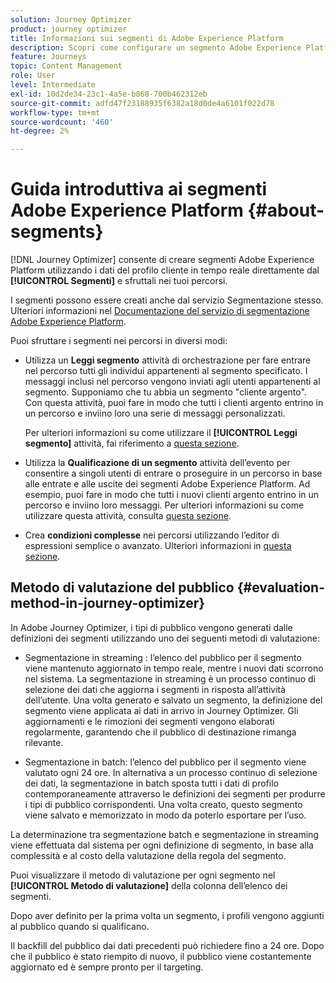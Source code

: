 ```yaml
---
solution: Journey Optimizer
product: journey optimizer
title: Informazioni sui segmenti di Adobe Experience Platform
description: Scopri come configurare un segmento Adobe Experience Platform
feature: Journeys
topic: Content Management
role: User
level: Intermediate
exl-id: 10d2de34-23c1-4a5e-b868-700b462312eb
source-git-commit: adfd47f23188935f6382a18d0de4a6101f022d78
workflow-type: tm+mt
source-wordcount: '460'
ht-degree: 2%

---
```


# Guida introduttiva ai segmenti Adobe Experience Platform {#about-segments}

[!DNL Journey Optimizer]  consente di creare segmenti Adobe Experience Platform utilizzando i dati del profilo cliente in tempo reale direttamente dal **[!UICONTROL Segmenti]** e sfruttali nei tuoi percorsi.

I segmenti possono essere creati anche dal servizio Segmentazione stesso. Ulteriori informazioni nel [Documentazione del servizio di segmentazione Adobe Experience Platform](https://experienceleague.adobe.com/docs/experience-platform/segmentation/home.html).

Puoi sfruttare i segmenti nei percorsi in diversi modi:

* Utilizza un **Leggi segmento** attività di orchestrazione per fare entrare nel percorso tutti gli individui appartenenti al segmento specificato. I messaggi inclusi nel percorso vengono inviati agli utenti appartenenti al segmento. Supponiamo che tu abbia un segmento &quot;cliente argento&quot;. Con questa attività, puoi fare in modo che tutti i clienti argento entrino in un percorso e inviino loro una serie di messaggi personalizzati.

   Per ulteriori informazioni su come utilizzare il **[!UICONTROL Leggi segmento]** attività, fai riferimento a [questa sezione](../building-journeys/read-segment.md#configuring-segment-trigger-activity).

* Utilizza la **Qualificazione di un segmento** attività dell’evento per consentire a singoli utenti di entrare o proseguire in un percorso in base alle entrate e alle uscite dei segmenti Adobe Experience Platform. Ad esempio, puoi fare in modo che tutti i nuovi clienti argento entrino in un percorso e inviino loro messaggi. Per ulteriori informazioni su come utilizzare questa attività, consulta [questa sezione](../building-journeys/segment-qualification-events.md).

* Crea **condizioni complesse** nei percorsi utilizzando l’editor di espressioni semplice o avanzato. Ulteriori informazioni in [questa sezione](../building-journeys/condition-activity.md#using-a-segment).

## Metodo di valutazione del pubblico {#evaluation-method-in-journey-optimizer}

In Adobe Journey Optimizer, i tipi di pubblico vengono generati dalle definizioni dei segmenti utilizzando uno dei seguenti metodi di valutazione:

* Segmentazione in streaming : l’elenco del pubblico per il segmento viene mantenuto aggiornato in tempo reale, mentre i nuovi dati scorrono nel sistema. La segmentazione in streaming è un processo continuo di selezione dei dati che aggiorna i segmenti in risposta all’attività dell’utente. Una volta generato e salvato un segmento, la definizione del segmento viene applicata ai dati in arrivo in Journey Optimizer. Gli aggiornamenti e le rimozioni dei segmenti vengono elaborati regolarmente, garantendo che il pubblico di destinazione rimanga rilevante.

* Segmentazione in batch: l’elenco del pubblico per il segmento viene valutato ogni 24 ore. In alternativa a un processo continuo di selezione dei dati, la segmentazione in batch sposta tutti i dati di profilo contemporaneamente attraverso le definizioni dei segmenti per produrre i tipi di pubblico corrispondenti. Una volta creato, questo segmento viene salvato e memorizzato in modo da poterlo esportare per l’uso.

La determinazione tra segmentazione batch e segmentazione in streaming viene effettuata dal sistema per ogni definizione di segmento, in base alla complessità e al costo della valutazione della regola del segmento.

Puoi visualizzare il metodo di valutazione per ogni segmento nel **[!UICONTROL Metodo di valutazione]** della colonna dell’elenco dei segmenti.

Dopo aver definito per la prima volta un segmento, i profili vengono aggiunti al pubblico quando si qualificano.

Il backfill del pubblico dai dati precedenti può richiedere fino a 24 ore. Dopo che il pubblico è stato riempito di nuovo, il pubblico viene costantemente aggiornato ed è sempre pronto per il targeting.
